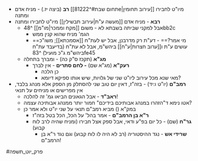 * **רב** (ביצה יז.) - מניח אדם [[תחום שבת#^81222e|עירוב תחומין]] מיו"ט לחבירו ומתנה
* **רבא** - מניח אדם [[מעשה ע"ת|עירוב תבשילין]] מיו"ט לחבירו ומתנה
	* אבל למקני שביתה בשבתא לא - משום [[מקח וממכר|מו"מ]] ^48bb2c
		* הגמ' מניח שהוא קנין ממש
		* ==מי אמר?== - דע"ת רק מדרבנן, אבל יש לעת"ח [[אסמכתא]]; משו"כ עושים ע"ת ו[[ערוב חצרות|ע"ח]] ביהש"מ, אבל לא עת"ח (בדיעבד עת"ח ביהש"מ ג"כ מועיל) ^83fe45
	* **מג"א** (תקכז ס"ק כה) - ומברך בתחלה
		* **רעק"א** (מג"א שם) **- לחם סתרים** - אין לברך
			* כן הלכה
			* מאי שנא מכל עירוב ליו"ט שני של גלויות, שיש אותו ספיקא דיומא?
* **רמב"ם** (יו"ט ו:יד) - בזה"ז, דאין יום טוב שני להסתלק מן הספק אלא מנהג בלבד, אין מפרישים או מניחים על תנאי
	* **ראב"ד** - אבל הגאונים הביאו גמ' זה להלכה!
	* אטו נימא ד"הזהרו במנהג אבותיכם בידיכם" חמור יותר ממנהג אבותיכה עצמה?
	* במק"א () מביא רמב"ם תנאי על שני יו"ט ולא אמר כן
		* **ר"א בן הרמב"ם** - אמר בהל' על הכל, הכל בטל בזה"ז
		* **גר"ח** (שם) - כל יום בפ"ע ודאי, אבל ספק אצל חבירו (ומניח שהיה לרב לוח קבוע)
			* **שרידי אש** - נגד ההיסטוריה (רב לא היה לו לוח קבוע) וגם נגד ר"א בן הרמב"ם!

#פרק_יוט_תשפה 